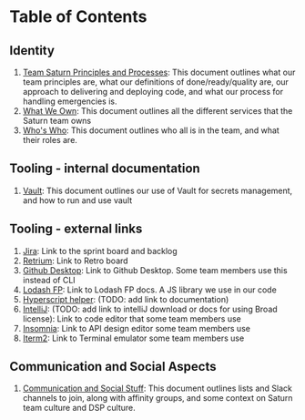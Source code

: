 # Table of Contents

## Identity
1. [Team Saturn Principles and Processes](identity/Team-Saturn-Principles-and-Processes.md): This document outlines what our team principles are, what our definitions of done/ready/quality are, our approach to delivering and deploying code, and what our process for handling emergencies is.
2. [What We Own](identity/What-We-Own.md): This document outlines all the different services that the Saturn team owns
3. [Who's Who](identity/Whos-Who.md): This document outlines who all is in the team, and what their roles are.

## Tooling - internal documentation
1. [Vault](tooling/Vault.md): This document outlines our use of Vault for secrets management, and how to run and use vault


## Tooling - external links

1. [Jira](https://broadworkbench.atlassian.net/secure/RapidBoard.jspa?rapidView=59&projectKey=SATURN): Link to the sprint board and backlog
2. [Retrium](https://app.retrium.com/team-room/a7241855-6992-4420-9a57-c40d39efda0b): Link to Retro board
3. [Github Desktop](https://desktop.github.com/): Link to Github Desktop. Some team members use this instead of CLI
4. [Lodash FP](https://github.com/lodash/lodash/wiki/FP-Guide): Link to Lodash FP docs. A JS library we use in our code
5. [Hyperscript helper](): (TODO: add link to documentation)
6. [IntelliJ](): (TODO: add link to intelliJ download or docs for using Broad license): Link to code editor that some team members use
7. [Insomnia](https://insomnia.rest/): Link to API design editor some team members use
8. [Iterm2](https://www.iterm2.com/): Link to Terminal emulator some team members use

## Communication and Social Aspects
1. [Communication and Social Stuff](social/communication_and_social_stuff.md): This document outlines lists and Slack channels to join, along with affinity groups, and some context on Saturn team culture and DSP culture.